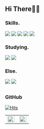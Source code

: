 ## Hi There👋🏻


### Skills.
<div>
<img src="https://img.shields.io/badge/Springboot-339933?style=flat-square&logo=Spring Boot&logoColor=white"/>
<img src="https://img.shields.io/badge/Java-3776AB?style=flat-square&logo=Java&logoColor=white"/> 
<img src="https://img.shields.io/badge/mysql-4479A1?style=flat-square&logo=mysql&logoColor=white">
<img src="https://img.shields.io/badge/JPA-6DB33F?style=flat-square&logo=JPA&logoColor=white"/>  
<img src="http://img.shields.io/badge/Docker-2496ED?style=flat-square&logo=Docker&logoColor=white"/>

### Studying.
<img src="https://img.shields.io/badge/Redis-red?style=flat-square&logo=Redis&logoColor=white"/>
<img src="http://img.shields.io/badge/GitHub Actions-2088FF?style=flat-square&logo=GitHub Actions&logoColor=white"/>


### Else.
<div>
<img src="https://img.shields.io/badge/JavaScript-F7DF1E?style=flat-square&logo=JavaScript&logoColor=black"/>
<img src="https://img.shields.io/badge/Python-3776AB?style=flat-square&logo=Python&logoColor=white"/>
</div>
<h2></h2>

### GitHub
[![Hits](https://hits.seeyoufarm.com/api/count/incr/badge.svg?url=https%3A%2F%2Fgithub.com%2Fmacmorning0116%2Fhit-counter&count_bg=%23BDBEBE&title_bg=%23272727&icon=smugmug.svg&icon_color=%23E7E7E7&title=hits&edge_flat=false)](https://github.com/macmorning0116)

<table><tr><td valign="top" width="50%">

<img src="https://github-readme-stats.vercel.app/api?username=macmorning0116&show_icons=true&count_private=true&hide_border=true" align="left" style="width: 100%" />

</td><td valign="top" width="50%">

<img src="https://github-readme-stats.vercel.app/api/top-langs/?username=macmorning0116&hide_border=true&layout=compact" align="left" style="width: 100%" />

</td></tr></table>  
<br>
